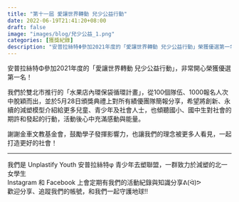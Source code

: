 ```yaml
---
title: "第十一屆 愛讓世界轉動 兒少公益行動"
date: 2022-06-19T21:41:20+08:00
draft: false
image: "images/blog/兒少公益_1.png"
categories: [獲獎紀錄]
description: "安普拉絲特Φ參加2021年度的「愛讓世界轉動 兒少公益行動」榮獲優選第一名！ #安普 #安普拉絲特 #安普拉斯特 #安普拉絲特φ #安普拉斯特φ #up" 
---
```


安普拉絲特Φ參加2021年度的「愛讓世界轉動 兒少公益行動」，非常開心榮獲優選第一名！

我們於雙北市推行的「水果店內環保袋循環計畫」，從100個隊伍、1000報名人次中脫穎而出，並於5月28日頒獎典禮上對所有績優團隊簡報分享，希望將創新、永續的減塑模型介紹給更多兒童、青少年及社會人士，也傾聽國小、國中生對社會的期許和發起的行動，活動後心中充滿感動與能量。

謝謝金車文教基金會，鼓勵學子發揮影響力，也讓我們的理念被更多人看見，一起打造更好的社會！

<hr>
我們是 Unplastify Youth 安普拉絲特φ 青少年去塑聯盟，一群致力於減塑的北一女學生<br>
Instagram 和 Facebook 上會定期有我們的活動紀錄與知識分享ᕕ(ᐛ)ᕗ<br>
歡迎分享、追蹤我們的帳號，和我們一起守護地球!!